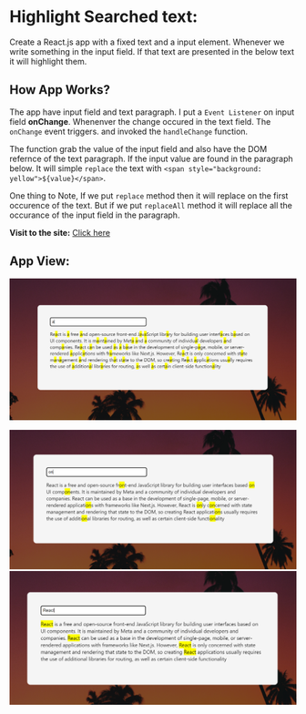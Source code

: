# **Highlight Searched text:**

Create a React.js app with a fixed text and a input element. Whenever we write something in the input field. If that text are presented in the below text it will highlight them.

## **How App Works?**

The app have input field and text paragraph. I put a `Event Listener` on input field **onChange**. Whenenver the change occured in the text field. The `onChange` event triggers. and invoked the `handleChange` function.

The function grab the value of the input field and also have the DOM refernce of the text paragraph. If the input value are found in the paragraph below. It will simple `replace` the text with `<span style="background: yellow">${value}</span>`.

One thing to Note, If we put `replace` method then it will replace on the first occurence of the text. But if we put `replaceAll` method it will replace all the occurance of the input field in the paragraph.

**Visit to the site:** [Click here](https://advice-reactjs-app.netlify.app/)

## **App View:**

![Website View](/src/images/website-view-1.PNG)

![Website View](/src/images/website-view-2.PNG)
![Website View](/src/images/website-view-3.PNG)
